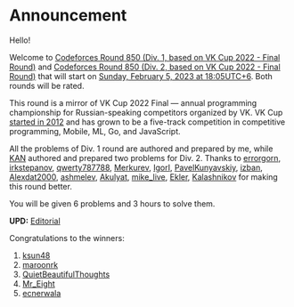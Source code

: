 # Announcement

Hello!

Welcome to [Codeforces Round 850 (Div. 1, based on VK Cup 2022 - Final Round)](https://codeforces.com/contest/1785 "Codeforces Round 850 (Div. 1, based on VK Cup 2022 - Final Round)") and [Codeforces Round 850 (Div. 2, based on VK Cup 2022 - Final Round)](https://codeforces.com/contest/1786 "Codeforces Round 850 (Div. 2, based on VK Cup 2022 - Final Round)") that will start on [Sunday, February 5, 2023 at 18:05UTC+6](https://codeforces.com/https://www.timeanddate.com/worldclock/fixedtime.html?day=5&month=2&year=2023&hour=15&min=5&sec=0&p1=166). Both rounds will be rated.

This round is a mirror of VK Cup 2022 Final — annual programming championship for Russian-speaking competitors organized by VK. VK Cup [started in 2012](https://codeforces.com/vkcup2012) and has grown to be a five-track competition in competitive programming, Mobile, ML, Go, and JavaScript.

All the problems of Div. 1 round are authored and prepared by me, while [KAN](https://codeforces.com/profile/KAN "Legendary Grandmaster KAN") authored and prepared two problems for Div. 2. Thanks to [errorgorn](https://codeforces.com/profile/errorgorn "International Grandmaster errorgorn"), [irkstepanov](https://codeforces.com/profile/irkstepanov "International Grandmaster irkstepanov"), [qwerty787788](https://codeforces.com/profile/qwerty787788 "International Grandmaster qwerty787788"), [Merkurev](https://codeforces.com/profile/Merkurev "Legendary Grandmaster Merkurev"), [IgorI](https://codeforces.com/profile/IgorI "Grandmaster IgorI"), [PavelKunyavskiy](https://codeforces.com/profile/PavelKunyavskiy "International Grandmaster PavelKunyavskiy"), [izban](https://codeforces.com/profile/izban "International Grandmaster izban"), [Alexdat2000](https://codeforces.com/profile/Alexdat2000 "Master Alexdat2000"), [ashmelev](https://codeforces.com/profile/ashmelev "Grandmaster ashmelev"), [Akulyat](https://codeforces.com/profile/Akulyat "Grandmaster Akulyat"), [mike_live](https://codeforces.com/profile/mike_live "Candidate Master mike_live"), [Ekler](https://codeforces.com/profile/Ekler "Candidate Master Ekler"), [Kalashnikov](https://codeforces.com/profile/Kalashnikov "Candidate Master Kalashnikov") for making this round better.

You will be given 6 problems and 3 hours to solve them.

**UPD:** [Editorial](Tutorial.md)

Congratulations to the winners:

 1. [ksun48](https://codeforces.com/profile/ksun48 "Legendary Grandmaster ksun48")
2. [maroonrk](https://codeforces.com/profile/maroonrk "Legendary Grandmaster maroonrk")
3. [QuietBeautifulThoughts](https://codeforces.com/profile/QuietBeautifulThoughts "Legendary Grandmaster QuietBeautifulThoughts")
4. [Mr_Eight](https://codeforces.com/profile/Mr_Eight "Legendary Grandmaster Mr_Eight")
5. [ecnerwala](https://codeforces.com/profile/ecnerwala "Legendary Grandmaster ecnerwala")
